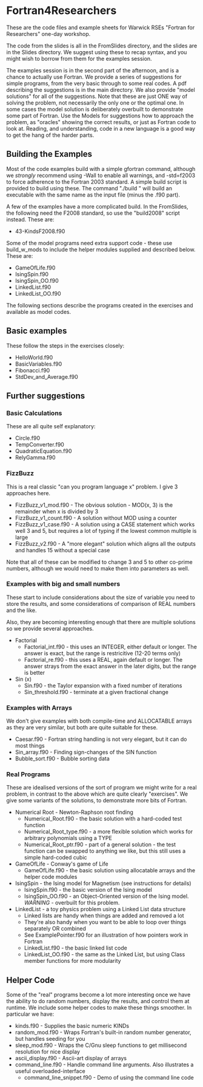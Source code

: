 # Fortran4Researchers

These are the code files and example sheets for Warwick RSEs "Fortran for Researchers"
one-day workshop.

The code from the slides is all in the FromSlides directory, and the slides are in the Slides directory.
We suggest using these to recap syntax, and you might wish to borrow from them for the examples session.

The examples session is in the second part of the afternoon, and is a chance to actually use Fortran.
We provide a series of suggestions for simple programs, from
the very basic through to some real codes. A pdf describing the suggestions is in the main directory.
We also provide "model solutions" for all of the suggestions. Note that these are just ONE way of
solving the problem, not necessarily the only one or the optimal one. In some cases the model solution
is deliberately overbuilt to demonstrate some part of Fortran. Use the Models for suggestions how
to approach the problem, as "oracles" showing the correct results, or just as Fortran code to
look at. Reading, and understanding, code in a new language is a good way to get the hang of the
harder parts.

## Building the Examples

Most of the code examples build with a simple gfortran command, although we *strongly* recommend
using -Wall to enable all warnings, and -std=f2003 to force adherence to the Fortran 2003 standard.
A simple build script is provided to build using these. The command "./build <name of f90 file>"
will build an executable with the same name as the input file (minus the .f90 part).

A few of the examples have a more complicated build. In the FromSlides, the following need the F2008
standard, so use the "build2008" script instead. These are:
* 43-KindsF2008.f90

Some of the model programs need extra support code -
these use build\_w\_mods to include the helper modules supplied and described below. These are:

* GameOfLife.f90
* IsingSpin.f90
* IsingSpin\_OO.f90
* LinkedList.f90
* LinkedList\_OO.f90

The following sections describe the programs created in the exercises and available
as model codes.

## Basic examples
These follow the steps in the exercises closely:

* HelloWorld.f90
* BasicVariables.f90
* Fibonacci.f90
* StdDev\_and\_Average.f90

## Further suggestions

### Basic Calculations
These are all quite self explanatory:

* Circle.f90
* TempConverter.f90
* QuadraticEquation.f90
* RelyGamma.f90

### FizzBuzz
This is a real classic "can you program language x" problem. I give 3 approaches here.

* FizzBuzz\_v1\_mod.f90 - The obvious solution - MOD(x, 3) is the remainder when x is divided by 3
* FizzBuzz\_v1\_count.f90 - A solution without MOD using a counter
* FizzBuzz\_v1\_case.f90 - A solution using a CASE statement which works well 3 and 5, but requires a lot of typing if the lowest common multiple is large
* FizzBuzz\_v2.f90 - A "more elegant" solution which aligns all the outputs and handles 15 without a special case

Note that all of these can be modified to change 3 and 5 to other co-prime numbers, although we would need to make them into parameters as well.

### Examples with big and small numbers
These start to include considerations about the size of variable
you need to store the results, and some considerations of comparison
of REAL numbers and the like.

Also, they are becoming interesting enough that there are multiple solutions
so we provide several approaches.

* Factorial
    * Factorial\_int.f90 - this uses an INTEGER, either default or longer. The answer is exact, but the range is restricitive (12-20 terms only)
    * Factorial\_re.f90 - this uses a REAL, again default or longer. The answer strays from the exact answer in the later digits, but the range is better
* Sin (x)
    * Sin.f90 - the Taylor expansion with a fixed number of iterations
    * Sin\_threshold.f90 - terminate at a given fractional change


### Examples with Arrays
We don't give examples with both compile-time and ALLOCATABLE arrays
as they are very similar, but both are quite suitable for these.

* Caesar.f90 - Fortran string handling is not very elegant, but it can do most things
* Sin\_array.f90 - Finding sign-changes of the SIN function
* Bubble\_sort.f90 - Bubble sorting data

### Real Programs
These are idealised versions of the sort of program we might write for a real problem, in
contrast to the above which are quite clearly "exercises". We give some variants of
the solutions, to demonstrate more bits of Fortran.

* Numerical Root - Newton-Raphson root finding
    * Numerical\_Root.f90 - the basic solution with a hard-coded test function
    * Numerical\_Root\_type.f90 - a more flexible solution which works for arbitrary polynomials using a TYPE
    * Numerical\_Root\_ptr.f90 - part of a general solution - the test function can be swapped to anything we like, but this still uses a simple hard-coded cubic
* GameOfLife - Conway's game of Life
    * GameOfLife.f90 - the basic solution using allocatable arrays and the helper code modules
* IsingSpin - the Ising model for Magnetism (see instructions for details)
    * IsingSpin.f90 - the basic version of the Ising model
    * IsingSpin\_OO.f90 - an Object-Oriented version of the Ising model. *WARNING* - overbuilt for this problem.
* LinkedList - a toy physics problem using a Linked List data structure
    * Linked lists are handy when things are added and removed a lot
    * They're also handy when you want to be able to loop over things separately OR combined
    * See ExamplePointer.f90 for an illustration of how pointers work in Fortran
    * LinkedList.f90 - the basic linked list code
    * LinkedList\_OO.f90 - the same as the Linked List, but using Class member functions for more modularity

## Helper Code

Some of the "real" programs become a lot more interesting once we have the ability to do
random numbers, display the results, and control them at runtime. We include some helper
codes to make these things smoother. In particular we have:

* kinds.f90 - Supplies the basic numeric KINDs
* random\_mod.f90 - Wraps Fortran's built-in random number generator, but handles seeding for you
* sleep\_mod.f90 - Wraps the C/Gnu sleep functions to get millisecond resolution for nice display
* ascii\_display.f90 - Ascii-art display of arrays
* command\_line.f90 - Handle command line arguments. Also illustrates a useful overloaded-interface
    * command\_line\_snippet.f90 - Demo of using the command line code
